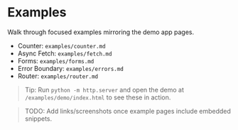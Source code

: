 # Examples

Walk through focused examples mirroring the demo app pages.

- Counter: `examples/counter.md`
- Async Fetch: `examples/fetch.md`
- Forms: `examples/forms.md`
- Error Boundary: `examples/errors.md`
- Router: `examples/router.md`

> Tip: Run `python -m http.server` and open the demo at `/examples/demo/index.html` to see these in action.

> TODO: Add links/screenshots once example pages include embedded snippets.
